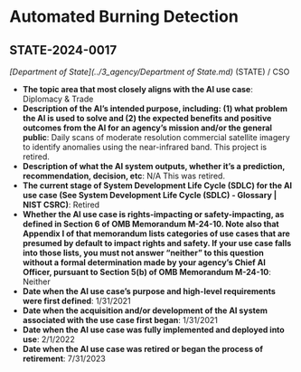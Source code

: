 # Automated Burning Detection
## STATE-2024-0017
_[Department of State](../3_agency/Department of State.md)_ (STATE) / CSO


+ **The topic area that most closely aligns with the AI use case**: Diplomacy & Trade
+ **Description of the AI’s intended purpose, including: (1) what problem the AI is used to solve and (2) the expected benefits and positive outcomes from the AI for an agency’s mission and/or the general public**: Daily scans of moderate resolution commercial satellite imagery to identify anomalies using the near-infrared band. This project is retired.
+ **Description of what the AI system outputs, whether it’s a prediction, recommendation, decision, etc**: N/A This was retired.
+ **The current stage of System Development Life Cycle (SDLC) for the AI use case (See System Development Life Cycle (SDLC) - Glossary | NIST CSRC)**: Retired
+ **Whether the AI use case is rights-impacting or safety-impacting, as defined in Section 6 of OMB Memorandum M-24-10. Note also that Appendix I of that memorandum lists categories of use cases that are presumed by default to impact rights and safety. If your use case falls into those lists, you must not answer “neither” to this question without a formal determination made by your agency’s Chief AI Officer, pursuant to Section 5(b) of OMB Memorandum M-24-10**: Neither
+ **Date when the AI use case’s purpose and high-level requirements were first defined**: 1/31/2021
+ **Date when the acquisition and/or development of the AI system associated with the use case first began**: 1/31/2021
+ **Date when the AI use case was fully implemented and deployed into use**: 2/1/2022
+ **Date when the AI use case was retired or began the process of retirement**: 7/31/2023